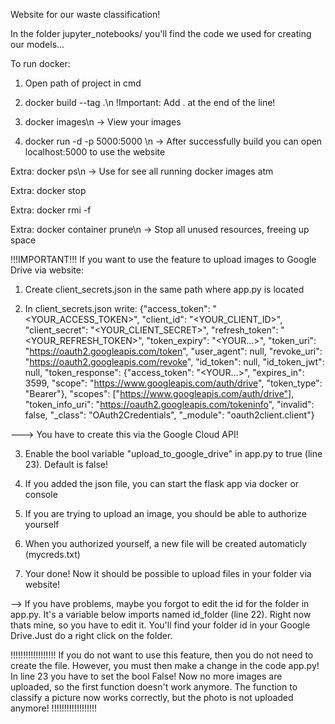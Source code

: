 Website for our waste classification!

In the folder jupyter_notebooks/ you'll find the code we used for creating our models...

To run docker:

1. Open path of project in cmd

2. docker build --tag <container-name> .\n
!Important: Add . at the end of the line!

3. docker images\n
-> View your images

4. docker run -d -p 5000:5000 <container-name>\n
-> After successfully build you can open localhost:5000 to use the website

Extra: docker ps\n
-> Use for see all running docker images atm

Extra: docker stop <container-id>

Extra: docker rmi -f <container-id>

Extra: docker container prune\n
-> Stop all unused resources, freeing up space



!!!IMPORTANT!!!
If you want to use the feature to upload images to Google Drive via website:

1. Create client_secrets.json in the same path where app.py is located

2. In client_secrets.json write:
{"access_token": "<YOUR_ACCESS_TOKEN>", "client_id": "<YOUR_CLIENT_ID>", "client_secret": "<YOUR_CLIENT_SECRET>", "refresh_token": "<YOUR_REFRESH_TOKEN>", "token_expiry": "<YOUR...>", "token_uri": "https://oauth2.googleapis.com/token", "user_agent": null, "revoke_uri": "https://oauth2.googleapis.com/revoke", "id_token": null, "id_token_jwt": null, "token_response": {"access_token": "<YOUR...>", "expires_in": 3599, "scope": "https://www.googleapis.com/auth/drive", "token_type": "Bearer"}, "scopes": ["https://www.googleapis.com/auth/drive"], "token_info_uri": "https://oauth2.googleapis.com/tokeninfo", "invalid": false, "_class": "OAuth2Credentials", "_module": "oauth2client.client"}

---> You have to create this via the Google Cloud API!

3. Enable the bool variable "upload_to_google_drive" in app.py to true (line 23). Default is false!

4. If you added the json file, you can start the flask app via docker or console

5. If you are trying to upload an image, you should be able to authorize yourself

6. When you authorized yourself, a new file will be created automaticly (mycreds.txt)

7. Your done! Now it should be possible to upload files in your folder via website!

--> If you have problems, maybe you forgot to edit the id for the folder in app.py. It's a variable below imports named id_folder (line 22). Right now thats mine, so you have to edit it. You'll find your folder id in your Google Drive.Just do a right click on the folder.

!!!!!!!!!!!!!!!!!!
If you do not want to use this feature, then you do not need to create the file. However, you must then make a change in the code app.py! In line 23 you have to set the bool False!
Now no more images are uploaded, so the first function doesn't work anymore. The function to classify a picture now works correctly, but the photo is not uploaded anymore!
!!!!!!!!!!!!!!!!!!
